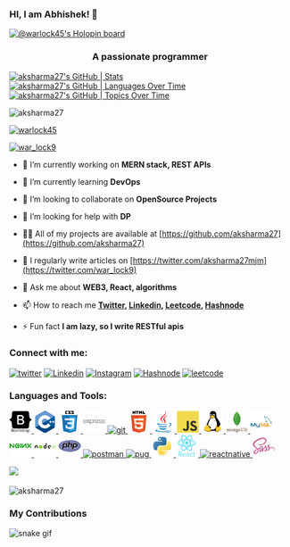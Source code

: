 ### HI, I am Abhishek! 👋
[![@warlock45's Holopin board](https://holopin.io/api/user/board?user=aksharma27)](https://holopin.io/@warlock45)

<h3 align="center">A passionate programmer</h3>

<!-- //QUINE STATS EMBED CODES :   -->
[![aksharma27's GitHub | Stats](https://stats.quine.sh/aksharma27/github?theme=dark)](https://quine.sh) 
[![aksharma27's GitHub | Languages Over Time](https://stats.quine.sh/aksharma27/languages-over-time?theme=dark)](https://quine.sh) 
[![aksharma27's GitHub | Topics Over Time](https://stats.quine.sh/aksharma27/topics-over-time?theme=dark)](https://quine.sh)

<p align="left"> <img src="https://komarev.com/ghpvc/?username=aksharma27&label=Profile%20views&color=0e75b6&style=flat" alt="aksharma27" /> </p>

<p align="left"> <a href="https://github.com/ryo-ma/github-profile-trophy"><img src="https://github-profile-trophy.vercel.app/?username=aksharma27" alt="warlock45" /></a> </p>

<p align="left"> <a href="https://twitter.com/war_lock9" target="blank"><img src="https://img.shields.io/twitter/follow/war_lock9?logo=twitter&style=for-the-badge" alt="war_lock9" /></a> </p>

- 🔭 I’m currently working on **MERN stack, REST APIs**

- 🌱 I’m currently learning **DevOps**

- 👯 I’m looking to collaborate on **OpenSource Projects**

- 🤝 I’m looking for help with **DP**

- 👨‍💻 All of my projects are available at [https://github.com/aksharma27](https://github.com/aksharma27)

- 📝 I regularly write articles on [https://twitter.com/aksharma27mjm](https://twitter.com/war_lock9)

- 💬 Ask me about **WEB3, React, algorithms**

- 📫 How to reach me **[Twitter](https://twitter.com/war_lock9), [Linkedin](https://www.linkedin.com/in/abhishek-kumar-sharma-303a88220/), [Leetcode](https://leetcode.com/warlock9/), [Hashnode](https://hashnode.com/@abhishekcrj27)**

- ⚡ Fun fact **I am lazy, so I write RESTful apis**

<h3 align="left">Connect with me:</h3>
<p align="left">
<a href="https://twitter.com/war_lock9" target="blank"><img align="center" src="https://raw.githubusercontent.com/rahuldkjain/github-profile-readme-generator/master/src/images/icons/Social/twitter.svg" alt="twitter" title = "aksharma27mjm" height="30" width="40" /></a>
<a href="https://linkedin.com/in/abhishek sharma" target="blank"><img align="center" src="https://raw.githubusercontent.com/rahuldkjain/github-profile-readme-generator/master/src/images/icons/Social/linked-in-alt.svg" alt="Linkedin" title = "Linkedin" height="30" width="40" /></a>
<a href="https://instagram.com/me_aksharma" target="blank"><img align="center" src="https://raw.githubusercontent.com/rahuldkjain/github-profile-readme-generator/master/src/images/icons/Social/instagram.svg" alt="Instagram" title = "me_aksharma" height="30" width="40" /></a>
<a href="https://hashnode.com/@abhishekcrj27" target="blank"><img align="center" src="https://raw.githubusercontent.com/rahuldkjain/github-profile-readme-generator/master/src/images/icons/Social/hashnode.svg" alt="Hashnode" title = "@abhishek27crj" height="30" width="40" /></a>
<a href = "https://leetcode.com/warlock9/" target = "blank"><img align = "center" src = "https://cdn.iconscout.com/icon/free/png-512/leetcode-3521542-2944960.png?f=avif&w=256" alt = "leetcode" title = "warlock9" height = "30" width = "40" /> </a>
</p>

<h3 align="left">Languages and Tools:</h3>
<p align="left"> <a href="https://getbootstrap.com" target="_blank" rel="noreferrer"> <img src="https://raw.githubusercontent.com/devicons/devicon/master/icons/bootstrap/bootstrap-plain-wordmark.svg" alt="bootstrap" width="40" height="40"/> </a> <a href="https://www.w3schools.com/cpp/" target="_blank" rel="noreferrer"> <img src="https://raw.githubusercontent.com/devicons/devicon/master/icons/cplusplus/cplusplus-original.svg" alt="cplusplus" width="40" height="40"/> </a> <a href="https://www.w3schools.com/css/" target="_blank" rel="noreferrer"> <img src="https://raw.githubusercontent.com/devicons/devicon/master/icons/css3/css3-original-wordmark.svg" alt="css3" width="40" height="40"/> </a> <a href="https://expressjs.com" target="_blank" rel="noreferrer"> <img src="https://raw.githubusercontent.com/devicons/devicon/master/icons/express/express-original-wordmark.svg" alt="express" width="40" height="40"/> </a> <a href="https://git-scm.com/" target="_blank" rel="noreferrer"> <img src="https://www.vectorlogo.zone/logos/git-scm/git-scm-icon.svg" alt="git" width="40" height="40"/> </a> <a href="https://www.w3.org/html/" target="_blank" rel="noreferrer"> <img src="https://raw.githubusercontent.com/devicons/devicon/master/icons/html5/html5-original-wordmark.svg" alt="html5" width="40" height="40"/> </a> <a href="https://www.java.com" target="_blank" rel="noreferrer"> <img src="https://raw.githubusercontent.com/devicons/devicon/master/icons/java/java-original.svg" alt="java" width="40" height="40"/> </a> <a href="https://developer.mozilla.org/en-US/docs/Web/JavaScript" target="_blank" rel="noreferrer"> <img src="https://raw.githubusercontent.com/devicons/devicon/master/icons/javascript/javascript-original.svg" alt="javascript" width="40" height="40"/> </a> <a href="https://www.linux.org/" target="_blank" rel="noreferrer"> <img src="https://raw.githubusercontent.com/devicons/devicon/master/icons/linux/linux-original.svg" alt="linux" width="40" height="40"/> </a> <a href="https://www.mongodb.com/" target="_blank" rel="noreferrer"> <img src="https://raw.githubusercontent.com/devicons/devicon/master/icons/mongodb/mongodb-original-wordmark.svg" alt="mongodb" width="40" height="40"/> </a> <a href="https://www.mysql.com/" target="_blank" rel="noreferrer"> <img src="https://raw.githubusercontent.com/devicons/devicon/master/icons/mysql/mysql-original-wordmark.svg" alt="mysql" width="40" height="40"/> </a> <a href="https://www.nginx.com" target="_blank" rel="noreferrer"> <img src="https://raw.githubusercontent.com/devicons/devicon/master/icons/nginx/nginx-original.svg" alt="nginx" width="40" height="40"/> </a> <a href="https://nodejs.org" target="_blank" rel="noreferrer"> <img src="https://raw.githubusercontent.com/devicons/devicon/master/icons/nodejs/nodejs-original-wordmark.svg" alt="nodejs" width="40" height="40"/> </a> <a href="https://www.php.net" target="_blank" rel="noreferrer"> <img src="https://raw.githubusercontent.com/devicons/devicon/master/icons/php/php-original.svg" alt="php" width="40" height="40"/> </a> <a href="https://postman.com" target="_blank" rel="noreferrer"> <img src="https://www.vectorlogo.zone/logos/getpostman/getpostman-icon.svg" alt="postman" width="40" height="40"/> </a> <a href="https://pugjs.org" target="_blank" rel="noreferrer"> <img src="https://cdn.worldvectorlogo.com/logos/pug.svg" alt="pug" width="40" height="40"/> </a> <a href="https://www.python.org" target="_blank" rel="noreferrer"> <img src="https://raw.githubusercontent.com/devicons/devicon/master/icons/python/python-original.svg" alt="python" width="40" height="40"/> </a> <a href="https://reactjs.org/" target="_blank" rel="noreferrer"> <img src="https://raw.githubusercontent.com/devicons/devicon/master/icons/react/react-original-wordmark.svg" alt="react" width="40" height="40"/> </a> <a href="https://reactnative.dev/" target="_blank" rel="noreferrer"> <img src="https://reactnative.dev/img/header_logo.svg" alt="reactnative" width="40" height="40"/> </a> <a href="https://sass-lang.com" target="_blank" rel="noreferrer"> <img src="https://raw.githubusercontent.com/devicons/devicon/master/icons/sass/sass-original.svg" alt="sass" width="40" height="40"/> </a> </p>

<picture>
<source 
  srcset="https://github-readme-stats.vercel.app/api?username=aksharma27&show_icons=true&theme=dark"
  media="(prefers-color-scheme: dark)"
/>

<img src="https://github-readme-stats.vercel.app/api?username=aksharma27&show_icons=true&them=dark" />
</picture>
<!-- <p>&nbsp;<img align="center" src="https://github-readme-stats.vercel.app/api?username=aksharma27&show_icons=true&locale=en" alt="aksharma27" /></p> -->

<p><img align="center" src="https://github-readme-streak-stats.herokuapp.com/?user=aksharma27&theme=dark" alt="aksharma27" /></p>


### My Contributions


  ![snake gif](https://github.com/aksharma27/aksharma27/blob/output/github-contribution-grid-snake.gif)
  
